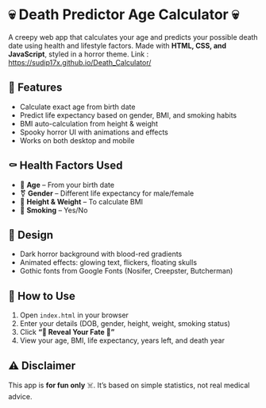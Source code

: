# 💀 Death Predictor Age Calculator 💀

A creepy web app that calculates your age and predicts your possible death date using health and lifestyle factors. Made with **HTML, CSS, and JavaScript**, styled in a horror theme.
Link : https://sudip17x.github.io/Death_Calculator/
## 🎃 Features

* Calculate exact age from birth date
* Predict life expectancy based on gender, BMI, and smoking habits
* BMI auto-calculation from height & weight
* Spooky horror UI with animations and effects
* Works on both desktop and mobile

## ⚰️ Health Factors Used

* 📅 **Age** – From your birth date
* ⚧️ **Gender** – Different life expectancy for male/female
* 📏 **Height & Weight** – To calculate BMI
* 🚬 **Smoking** – Yes/No

## 🖤 Design

* Dark horror background with blood-red gradients
* Animated effects: glowing text, flickers, floating skulls
* Gothic fonts from Google Fonts (Nosifer, Creepster, Butcherman)

## 🚀 How to Use

1. Open `index.html` in your browser
2. Enter your details (DOB, gender, height, weight, smoking status)
3. Click **“🔮 Reveal Your Fate 🔮”**
4. View your age, BMI, life expectancy, years left, and death year

## ⚠️ Disclaimer

This app is **for fun only** ☠️.
It’s based on simple statistics, not real medical advice.

